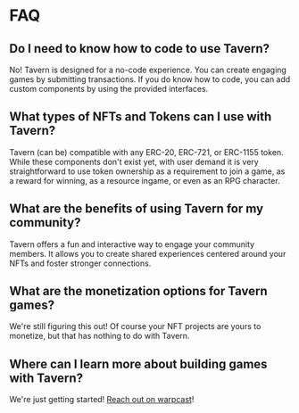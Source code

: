 # FAQ

## Do I need to know how to code to use Tavern?
No! Tavern is designed for a no-code experience. You can create engaging games by submitting transactions.  If you do know how to code, you can add custom components by using the provided interfaces.  

## What types of NFTs and Tokens can I use with Tavern?
Tavern (can be) compatible with any ERC-20, ERC-721, or ERC-1155 token.  While these components don't exist yet, with user demand it is very straightforward to use token ownership as a requirement to join a game, as a reward for winning, as a resource ingame, or even as an RPG character.  

## What are the benefits of using Tavern for my community?
Tavern offers a fun and interactive way to engage your community members. It allows you to create shared experiences centered around your NFTs and foster stronger connections.

## What are the monetization options for Tavern games?
We're still figuring this out! Of course your NFT projects are yours to monetize, but that has nothing to do with Tavern.

## Where can I learn more about building games with Tavern?
We're just getting started! [Reach out on warpcast](https://warpcast.com/gn0madic)!
